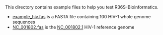 This directory contains example files to help you test R36S-Bioinformatics.

* [example_hiv.fas](example_hiv.fas) is a FASTA file containing 100 HIV-1 whole genome sequences
* [NC_001802.fas](NC_001802.fas) is the [NC_001802.1](https://www.ncbi.nlm.nih.gov/nuccore/NC_001802.1) HIV-1 reference genome
